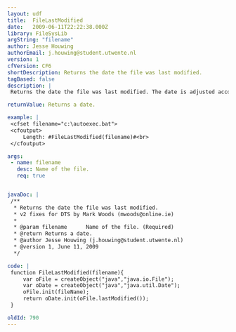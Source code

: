 ```yaml
---
layout: udf
title:  FileLastModified
date:   2009-06-11T22:22:38.000Z
library: FileSysLib
argString: "filename"
author: Jesse Houwing
authorEmail: j.houwing@student.utwente.nl
version: 1
cfVersion: CF6
shortDescription: Returns the date the file was last modified.
tagBased: false
description: |
 Returns the date the file was last modified. The date is adjusted according to timezone. It returns a valid coldfusion date object. It uses the standard Java File object, which makes it very fast under Coldfusion MX

returnValue: Returns a date.

example: |
 <cfset filename="c:\autoexec.bat">
 <cfoutput>
     Length: #FileLastModified(filename)#<br>
 </cfoutput>

args:
 - name: filename
   desc: Name of the file.
   req: true


javaDoc: |
 /**
  * Returns the date the file was last modified.
  * v2 fixes for DTS by Mark Woods (mwoods@online.ie)
  * 
  * @param filename      Name of the file. (Required)
  * @return Returns a date. 
  * @author Jesse Houwing (j.houwing@student.utwente.nl) 
  * @version 1, June 11, 2009 
  */

code: |
 function FileLastModified(filename){
     var oFile = createObject("java","java.io.File");
     var oDate = createObject("java","java.util.Date");
     oFile.init(fileName);
     return oDate.init(oFile.lastModified());
 }

oldId: 790
---
```


